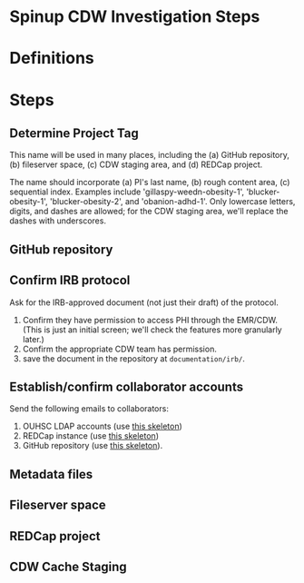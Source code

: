 # Spinup CDW Investigation Steps

# Definitions


# Steps

## Determine Project Tag

This name will be used in many places, including the (a) GitHub repository, (b) fileserver space, (c) CDW staging area, and (d) REDCap project.

The name should incorporate (a) PI's last name, (b) rough content area, (c) sequential index.  Examples include 'gillaspy-weedn-obesity-1', 'blucker-obesity-1', 'blucker-obesity-2', and 'obanion-adhd-1'.  Only lowercase letters, digits, and dashes are allowed; for the CDW staging area, we'll replace the dashes with underscores.

## GitHub repository


## Confirm IRB protocol

Ask for the IRB-approved document (not just their draft) of the protocol.  
1. Confirm they have permission to access PHI through the EMR/CDW.  (This is just an initial screen; we'll check the features more granularly later.)
1. Confirm the appropriate CDW team has permission.
1. save the document in the repository at `documentation/irb/`.


## Establish/confirm collaborator accounts

Send the following emails to collaborators:

1. OUHSC LDAP accounts (use [this skeleton](https://github.com/OuhscBbmc/BbmcResources/blob/master/instructions/username.md))
1. REDCap instance (use [this skeleton](https://github.com/OuhscBbmc/BbmcResources/blob/master/instructions/redcap.md))
1. GitHub repository (use [this skeleton](https://github.com/OuhscBbmc/BbmcResources/blob/master/instructions/github.md)).


## Metadata files


## Fileserver space


## REDCap project


## CDW Cache Staging
